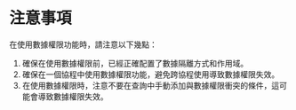 # 注意事項

在使用數據權限功能時，請注意以下幾點：

1. 確保在使用數據權限前，已經正確配置了數據隔離方式和作用域。
2. 確保在一個協程中使用數據權限功能，避免跨協程使用導致數據權限失效。
3. 在使用數據權限時，注意不要在查詢中手動添加與數據權限衝突的條件，這可能會導致數據權限失效。